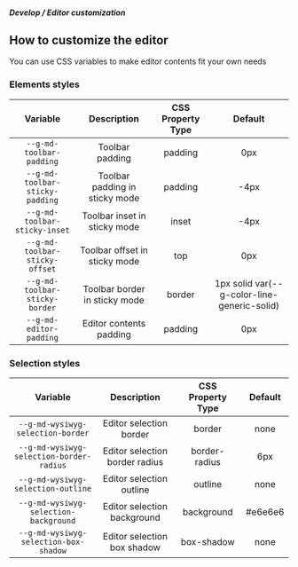 ##### Develop / Editor customization

## How to customize the editor
You can use CSS variables to make editor contents fit your own needs

### Elements styles
| **Variable** | **Description** | **CSS Property Type** | **Default** |
| :---:  | :---: | :---: | :---: |
| `--g-md-toolbar-padding` | Toolbar padding | padding | 0px |
| `--g-md-toolbar-sticky-padding` | Toolbar padding in sticky mode | padding | -4px |
| `--g-md-toolbar-sticky-inset` | Toolbar inset in sticky mode | inset | -4px |
| `--g-md-toolbar-sticky-offset` | Toolbar offset in sticky mode | top | 0px |
| `--g-md-toolbar-sticky-border` | Toolbar border in sticky mode | border | 1px solid var(--g-color-line-generic-solid) |
| `--g-md-editor-padding` | Editor contents padding | padding | 0px |

### Selection styles
| **Variable** | **Description** | **CSS Property Type** | **Default** |
| :---:  | :---: | :---: | :---: |
| `--g-md-wysiwyg-selection-border` | Editor selection border | border | none |
| `--g-md-wysiwyg-selection-border-radius` | Editor selection border radius | border-radius | 6px |
| `--g-md-wysiwyg-selection-outline` | Editor selection outline | outline | none |
| `--g-md-wysiwyg-selection-background` | Editor selection background | background | #e6e6e6 |
| `--g-md-wysiwyg-selection-box-shadow` | Editor selection box shadow | box-shadow | none |
